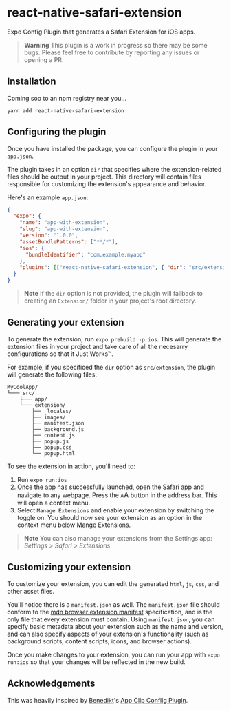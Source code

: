 # react-native-safari-extension

Expo Config Plugin that generates a Safari Extension for iOS apps.

> **Warning** This plugin is a work in progress so there may be some bugs. Please feel free to contribute by reporting any issues or opening a PR.

## Installation

Coming soo to an npm registry near you...

```console
yarn add react-native-safari-extension
```

## Configuring the plugin

Once you have installed the package, you can configure the plugin in your `app.json`.

The plugin takes in an option `dir` that specifies where the extension-related files should be output in your project. This directory will contain files responsible for customizing the extension's appearance and behavior.

Here's an example `app.json`:

```json
{
  "expo": {
    "name": "app-with-extension",
    "slug": "app-with-extension",
    "version": "1.0.0",
    "assetBundlePatterns": ["**/*"],
    "ios": {
      "bundleIdentifier": "com.example.myapp"
    },
    "plugins": [["react-native-safari-extension", { "dir": "src/extension" }]]
  }
}
```

> **Note** If the `dir` option is not provided, the plugin will fallback to creating an `Extension/` folder in your project's root directory.

## Generating your extension

To generate the extension, run `expo prebuild -p ios`. This will generate the extension files in your project and take care of all the necesarry configurations so that it Just Works&trade;.

For example, if you specificed the `dir` option as `src/extension`, the plugin will generate the following files:

```
MyCoolApp/
└─── src/
    ├─── app/
    └─── extension/
        ├── _locales/
        ├── images/
        ├── manifest.json
        ├── background.js
        ├── content.js
        ├── popup.js
        ├── popup.css
        └── popup.html
```

To see the extension in action, you'll need to:

1. Run `expo run:ios`
2. Once the app has successfully launched, open the Safari app and navigate to any webpage. Press the <span style="font-size:12px">A</span><span style="font-size:16px">A</span> button in the address bar. This will open a context menu.
3. Select `Manage Extensions` and enable your extension by switching the toggle on. You should now see your extension as an option in the context menu below Mange Extensions.

> **Note** You can also manage your extensions from the Settings app: _Settings > Safari > Extensions_

## Customizing your extension

To customize your extension, you can edit the generated `html`, `js`, `css`, and other asset files.

You'll notice there is a `manifest.json` as well. The `manifest.json` file should conform to the [mdn browser extension manifest](https://developer.mozilla.org/en-US/docs/Mozilla/Add-ons/WebExtensions/manifest.json#example) specification, and is the only file that every extension must contain. Using `manifest.json`, you can specify basic metadata about your extension such as the name and version, and can also specify aspects of your extension's functionality (such as background scripts, content scripts, icons, and browser actions).

Once you make changes to your extension, you can run your app with `expo run:ios` so that your changes will be reflected in the new build.

## Acknowledgements

This was heavily inspired by [Benedikt](https://twitter.com/bndkt)'s [App Clip Conflig Plugin](https://github.com/bndkt/react-native-app-clip).
